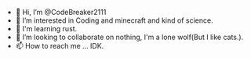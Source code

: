 - 👋 Hi, I’m @CodeBreaker2111
- 👀 I’m interested in Coding and minecraft and kind of science.
- 🌱 I'm learning rust.
- 💞️ I’m looking to collaborate on nothing, I'm a lone wolf(But I like cats.).
- 📫 How to reach me ... IDK.

<!---
CodeBreaker2111/CodeBreaker2111 is a ✨ special ✨ repository because its `README.md` (this file) appears on your GitHub profile.
You can click the Preview link to take a look at your changes.
--->
